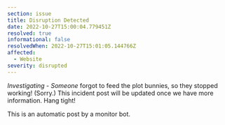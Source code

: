 ```yaml
---
section: issue
title: Disruption Detected
date: 2022-10-27T15:00:04.779451Z
resolved: true
informational: false
resolvedWhen: 2022-10-27T15:01:05.144766Z
affected:
  - Website
severity: disrupted
---
```

*Investigating* - _Someone_ forgot to feed the plot bunnies, so they stopped working! (Sorry.) This incident post will be updated once we have more information. Hang tight!

This is an automatic post by a monitor bot.
        